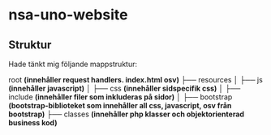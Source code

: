 # nsa-uno-website

## Struktur
Hade tänkt mig följande mappstruktur:


root                **(innehåller request handlers. index.html osv)**
├── resources
│   ├── js          **(innehåller javascript)**
│   ├── css         **(innehåller sidspecifik css)**
│   ├── include     **(innehåller filer som inkluderas på sidor)**
│   ├── bootstrap   **(bootstrap-biblioteket som innehåller all css, javascript, osv från bootstrap)**
├── classes         **(innehåller php klasser och objektorienterad business kod)**

